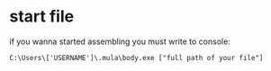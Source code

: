 # start file
if you wanna started assembling you must write to console: 
```
C:\Users\['USERNAME']\.mula\body.exe ["full path of your file"]
```